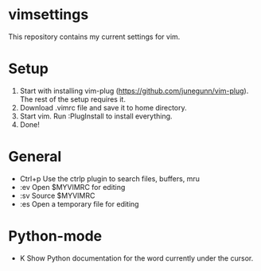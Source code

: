 # vimsettings
This repository contains my current settings for vim.

Setup
=====
1. Start with installing vim-plug (https://github.com/junegunn/vim-plug). The rest of the setup requires it.
2. Download .vimrc file and save it to home directory.
3. Start vim. Run :PlugInstall to install everything.
4. Done!

General
=======
* Ctrl+p	Use the ctrlp plugin to search files, buffers, mru
* :ev		Open $MYVIMRC for editing
* :sv		Source $MYVIMRC
* :es		Open a temporary file for editing

Python-mode
===========
* K		Show Python documentation for the word currently under the cursor.
